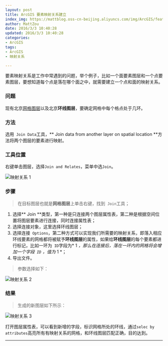 ```yaml
---
layout: post
title: ArcGIS 要素映射关系建立
index_img: https://mattblog.oss-cn-beijing.aliyuncs.com/img/ArcGIS/features-hero_directions.png/bg
author: MattZou
date: 2016/3/3 10:40:28 
updated: 2016/3/3 10:40:28 
categories:
- ArcGIS
tags: 
- ArcGIS
- 映射关系

---
```


要素映射关系是工作中常遇到的问题，举个例子，比如一个面要素图层和一个点要素图层，要想知道每个点是落在哪个面之中，就需要建立一个点和面的映射关系。

<!-- more -->

### 问题

现有北京[网格图层][1]以及北京**环线图层**，要确定网格中每个格点处于几环。

### 方法
选用``` Join Data```工具，** Join data from another layer on spatial location **方法将两个图层的要素进行映射。 

### 工具位置

右键单击图层，选择``` Join and Relates ```，菜单中选``` Join ```。

![映射关系 1](https://mattblog.oss-cn-beijing.aliyuncs.com/img/ArcGIS/%E6%98%A0%E5%B0%84%E5%85%B3%E7%B3%BB.1.jpg/pic) 

### 步骤

> 在目标图层也就是**网格图层**上单击右键，找到```  Join ```工具；

1. 选择** Join **类型，第一种是只连接两个图层属性表，第二种是根据空间位置将图层要素进行连接，同时连接属性表；
2. 选择连接对象，这里选择环线图层；
3. 选择连接```  Options ```，第二种方式可以实现我们所需要的映射关系，即落入相应环线要素的网格都将被赋予**环线图层**的属性，如果给**环线图层**的每个要素都进行标记，比如一环为```  ID ```字段为* 1 *，那么在连接后，落在一环内的网格将会增加一个字段```  ID ``` ，值为* 1 *；
4. 导出文件。

> 参数选择如下：

![映射关系 2](https://mattblog.oss-cn-beijing.aliyuncs.com/img/ArcGIS/%E6%98%A0%E5%B0%84%E5%85%B3%E7%B3%BB.2.jpg/pic)

### 结果

> 生成的新图层如下所示：

![映射关系 3](https://mattblog.oss-cn-beijing.aliyuncs.com/img/ArcGIS/%E6%98%A0%E5%B0%84%E5%85%B3%E7%B3%BB.3.JPG/pic)

打开图层属性表，可以看到新增的字段，标识网格所处的环线，通过``` selec by attributes ```高亮所有有映射关系的网格，和环线图层匹配正确，目的达到。

[1]: https://mattzou.com/2016/02/28/ArcGIS-Fishnet/#


----------
